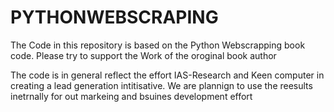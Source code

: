 # PYTHONWEBSCRAPING

 The Code in this repository is based on the Python Webscrapping book code. Please try to support the Work of the oroginal book author
 
 The code is in general reflect the effort IAS-Research and Keen computer in creating a lead generation intitisative.
 We are plannign to use the reesults inetrnally for out markeing and bsuines development effort
 
